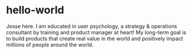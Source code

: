 # hello-world
Jesse here. I am educated in user psychology, a strategy & operations consultant by training and product manager at heart! My long-term goal is to build products that create real value in the world and positively impact millions of people around the world.
